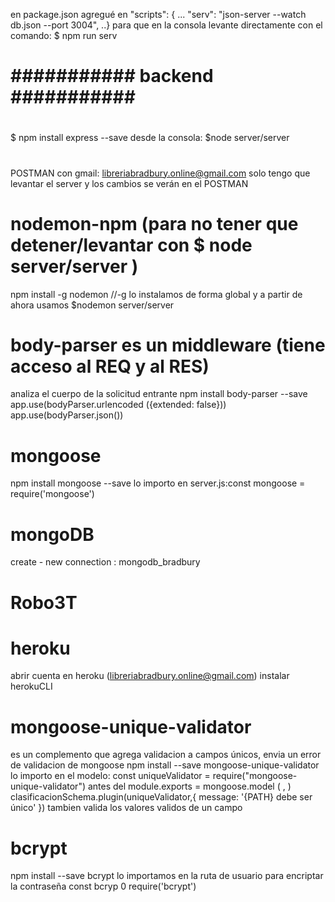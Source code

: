 en package.json agregué en 
"scripts": {
 ...
 "serv": "json-server --watch db.json --port 3004",
 ..}
para que en la consola levante directamente con el comando:  $ npm run serv
# ########### backend ########### #
#
$ npm install express --save
desde la consola: $node server/server

#
POSTMAN con gmail: libreriabradbury.online@gmail.com
solo tengo que levantar el server y los cambios se verán en el POSTMAN

# nodemon-npm (para no tener que detener/levantar con $ node server/server )
npm install -g nodemon //-g lo instalamos de forma global
y a partir de ahora usamos 
$nodemon server/server

# body-parser es un middleware (tiene acceso al REQ y al RES)
analiza el cuerpo de la solicitud entrante
npm install body-parser --save
app.use(bodyParser.urlencoded ({extended: false}))
app.use(bodyParser.json())

# mongoose
npm install mongoose --save
lo importo en server.js:const mongoose = require('mongoose')

# mongoDB 
create - new connection : mongodb_bradbury
# Robo3T

# heroku
abrir cuenta en heroku (libreriabradbury.online@gmail.com)
instalar herokuCLI

# mongoose-unique-validator
es un complemento que agrega validacion a campos únicos, envia un error de validacion de mongoose
npm install --save mongoose-unique-validator
lo importo en el modelo: const uniqueValidator = require("mongoose-unique-validator")
antes del module.exports = mongoose.model ( , )
clasificacionSchema.plugin(uniqueValidator,{   message: '{PATH} debe ser único' })
tambien valida los valores validos de un campo


# bcrypt
npm install --save bcrypt
lo importamos en la ruta de usuario para encriptar la contraseña
const bcryp 0 require('bcrypt')



#